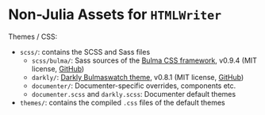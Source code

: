 # Non-Julia Assets for `HTMLWriter`

Themes / CSS:

* `scss/`: contains the SCSS and Sass files
  * `scss/bulma/`: Sass sources of the [Bulma CSS framework](https://bulma.io/), v0.9.4
    (MIT license, [GitHub](https://github.com/jgthms/bulma))
  * `darkly/`: [Darkly Bulmaswatch theme](https://jenil.github.io/bulmaswatch/darkly/), v0.8.1
    (MIT license, [GitHub](https://github.com/jenil/bulmaswatch/))
  * `documenter/`: Documenter-specific overrides, components etc.
  * `documenter.scss` and `darkly.scss`: Documenter default themes
* `themes/`: contains the compiled `.css` files of the default themes
